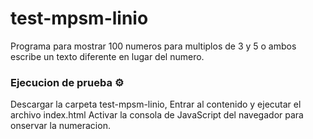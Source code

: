 # test-mpsm-linio
Programa para mostrar 100 numeros para multiplos de 3 y 5 o ambos escribe un texto diferente en lugar del numero.

### Ejecucion de prueba ⚙️
 Descargar la carpeta test-mpsm-linio,
 Entrar al contenido y ejecutar el archivo index.html
 Activar la consola de JavaScript del navegador para onservar la numeracion.
